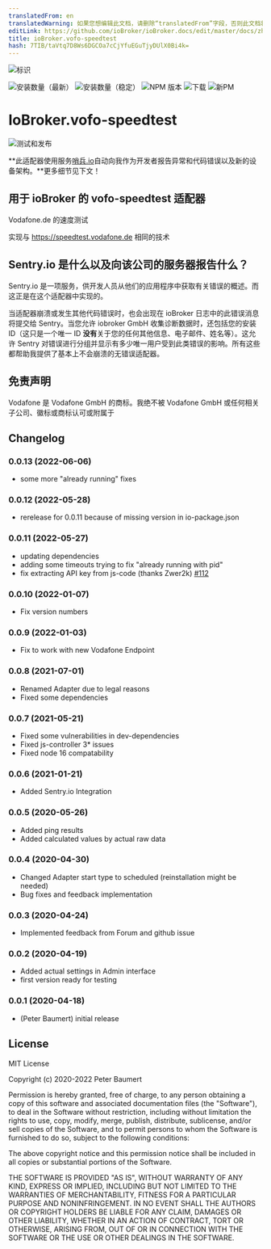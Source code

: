 ```yaml
---
translatedFrom: en
translatedWarning: 如果您想编辑此文档，请删除“translatedFrom”字段，否则此文档将再次自动翻译
editLink: https://github.com/ioBroker/ioBroker.docs/edit/master/docs/zh-cn/adapterref/iobroker.vofo-speedtest/README.md
title: ioBroker.vofo-speedtest
hash: 7TIB/taVtq7D8Ws6DGCOa7cCjYfuEGuTjyDUlX0Bi4k=
---
```

![标识](../../../en/adapterref/iobroker.vofo-speedtest/admin/vofo-speedtest.png)

![安装数量（最新）](http://iobroker.live/badges/vofo-speedtest-installed.svg)
![安装数量（稳定）](http://iobroker.live/badges/vofo-speedtest-stable.svg)
![NPM 版本](http://img.shields.io/npm/v/iobroker.vofo-speedtest.svg)
![下载](https://img.shields.io/npm/dm/iobroker.vofo-speedtest.svg)
![新PM](https://nodei.co/npm/iobroker.vofo-speedtest.png?downloads=true)

# IoBroker.vofo-speedtest
![测试和发布](https://github.com/peterbaumert/iobroker.vofo-speedtest/workflows/Test%20and%20Release/badge.svg)

**此适配器使用服务[哨兵.io](https://sentry.io)自动向我作为开发者报告异常和代码错误以及新的设备架构。**更多细节见下文！

## 用于 ioBroker 的 vofo-speedtest 适配器
Vodafone.de 的速度测试

实现与 https://speedtest.vodafone.de 相同的技术

## Sentry.io 是什么以及向该公司的服务器报告什么？
Sentry.io 是一项服务，供开发人员从他们的应用程序中获取有关错误的概述。而这正是在这个适配器中实现的。

当适配器崩溃或发生其他代码错误时，也会出现在 ioBroker 日志中的此错误消息将提交给 Sentry。当您允许 iobroker GmbH 收集诊断数据时，还包括您的安装 ID（这只是一个唯一 ID **没有**关于您的任何其他信息、电子邮件、姓名等）。这允许 Sentry 对错误进行分组并显示有多少唯一用户受到此类错误的影响。所有这些都帮助我提供了基本上不会崩溃的无错误适配器。

## 免责声明
Vodafone 是 Vodafone GmbH 的商标。我绝不被 Vodafone GmbH 或任何相关子公司、徽标或商标认可或附属于

## Changelog
<!--
	Placeholder for the next version (at the beginning of the line):
	### **WORK IN PROGRESS**
-->
### 0.0.13 (2022-06-06)
* some more "already running" fixes

### 0.0.12 (2022-05-28)
* rerelease for 0.0.11 because of missing version in io-package.json

### 0.0.11 (2022-05-27)
* updating dependencies
* adding some timeouts trying to fix "already running with pid"
* fix extracting API key from js-code (thanks Zwer2k) [#112][pr112]

### 0.0.10 (2022-01-07)
* Fix version numbers

### 0.0.9 (2022-01-03)
* Fix to work with new Vodafone Endpoint

### 0.0.8 (2021-07-01)
* Renamed Adapter due to legal reasons
* Fixed some dependencies

### 0.0.7 (2021-05-21)
* Fixed some vulnerabilities in dev-dependencies
* Fixed js-controller 3* issues
* Fixed node 16 compatability

### 0.0.6 (2021-01-21)
* Added Sentry.io Integration

### 0.0.5 (2020-05-26)
* Added ping results
* Added calculated values by actual raw data

### 0.0.4 (2020-04-30)
* Changed Adapter start type to scheduled (reinstallation might be needed)
* Bug fixes and feedback implementation

### 0.0.3 (2020-04-24)
* Implemented feedback from Forum and github issue

### 0.0.2 (2020-04-19)
* Added actual settings in Admin interface
* first version ready for testing

### 0.0.1 (2020-04-18)
* (Peter Baumert) initial release

## License
MIT License

Copyright (c) 2020-2022 Peter Baumert

Permission is hereby granted, free of charge, to any person obtaining a copy
of this software and associated documentation files (the "Software"), to deal
in the Software without restriction, including without limitation the rights
to use, copy, modify, merge, publish, distribute, sublicense, and/or sell
copies of the Software, and to permit persons to whom the Software is
furnished to do so, subject to the following conditions:

The above copyright notice and this permission notice shall be included in all
copies or substantial portions of the Software.

THE SOFTWARE IS PROVIDED "AS IS", WITHOUT WARRANTY OF ANY KIND, EXPRESS OR
IMPLIED, INCLUDING BUT NOT LIMITED TO THE WARRANTIES OF MERCHANTABILITY,
FITNESS FOR A PARTICULAR PURPOSE AND NONINFRINGEMENT. IN NO EVENT SHALL THE
AUTHORS OR COPYRIGHT HOLDERS BE LIABLE FOR ANY CLAIM, DAMAGES OR OTHER
LIABILITY, WHETHER IN AN ACTION OF CONTRACT, TORT OR OTHERWISE, ARISING FROM,
OUT OF OR IN CONNECTION WITH THE SOFTWARE OR THE USE OR OTHER DEALINGS IN THE
SOFTWARE.


[pr112]: https://github.com/peterbaumert/ioBroker.vofo-speedtest/pull/112